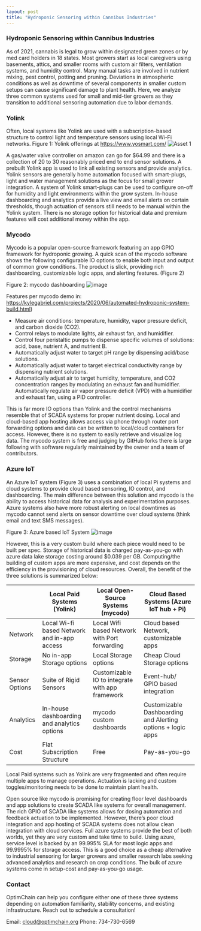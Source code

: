 ```yaml
---
layout: post
title: "Hydroponic Sensoring within Cannibus Industries"
---
```


### Hydroponic Sensoring within Cannibus Industries

As of 2021, cannabis is legal to grow within designated green zones or by med card holders in 18 states. Most growers start as local caregivers using basements, attics, and smaller rooms with custom air filters, ventilation systems, and humidity control. Many manual tasks are involved in nutrient mixing, pest control, potting and pruning. Deviations in atmospheric conditions as well as downtime of several components in smaller custom setups can cause significant damage to plant health. Here, we analyze three common systems used for small and mid-tier growers as they transition to additional sensoring automation due to labor demands. 


### Yolink

Often, local systems like Yolink are used with a subscription-based structure to control light and temperature sensors using local Wi-Fi networks.
Figure 1: Yolink offerings at https://www.yosmart.com/
![Asset 1](https://user-images.githubusercontent.com/84352976/120904814-0d94f700-c603-11eb-813f-63cbd14357f2.PNG)

A gas/water valve controller on amazon can go for $64.99 and there is a collection of 20 to 30 reasonably priced end to end sensor solutions. A prebuilt Yolink app is used to link all existing sensors and provide analytics. 
Yolink sensors are generally home automation focused with smart-plugs, light and water management solutions as the focus for small grower integration. A system of Yolink smart-plugs can be used to configure on-off for humidity and light environments within the grow system. In-house dashboarding and analytics provide a live view and email alerts on certain thresholds, though actuation of sensors still needs to be manual within the Yolink system. There is no storage option for historical data and premium features will cost additional money within the app. 

### Mycodo

Mycodo is a popular open-source framework featuring an app GPIO framework for hydroponic growing. 
A quick scan of the mycodo software shows the following configurable IO options to enable both input and output of common grow conditions. The product is slick, providing rich dashboarding, customizable logic apps, and alerting features. (Figure 2)

Figure 2: mycodo dashboarding 
![image](https://user-images.githubusercontent.com/84352976/120904847-492fc100-c603-11eb-8dcc-f514295c6cf6.png)

Features per mycodo demo in: https://kylegabriel.com/projects/2020/06/automated-hydroponic-system-build.html)
* Measure air conditions: temperature, humidity, vapor pressure deficit, and carbon dioxide (CO2).
* Control relays to modulate lights, air exhaust fan, and humidifier.
* Control four peristaltic pumps to dispense specific volumes of solutions: acid, base, nutrient A, and nutrient B.
* Automatically adjust water to target pH range by dispensing acid/base solutions.
* Automatically adjust water to target electrical conductivity range by dispensing nutrient solutions.
* Automatically adjust air to target humidity, temperature, and CO2 concentration ranges by modulating an exhaust fan and humidifier.
Automatically regulate air vapor pressure deficit (VPD) with a humidifier and exhaust fan, using a PID controller.

This is far more IO options than Yolink and the control mechanisms resemble that of SCADA systems for proper nutrient dosing.  Local and cloud-based app hosting allows access via phone through router port forwarding options and data can be written to local/cloud containers for access. However, there is no system to easily retrieve and visualize log data. The mycodo system is free and judging by GitHub forks there is large following with software regularly maintained by the owner and a team of contributors. 

### Azure IoT

An Azure IoT system (Figure 3) uses a combination of local Pi systems and cloud systems to provide cloud based sensoring, IO control, and dashboarding. The main difference between this solution and mycodo is the ability to access historical data for analysis and experimentation purposes. Azure systems also have more robust alerting on local downtimes as mycodo cannot send alerts on sensor downtime over cloud systems (think email and text SMS messages).

Figure 3: Azure based IoT System 
![image](https://user-images.githubusercontent.com/84352976/120904886-7b412300-c603-11eb-8179-c97a88dc4f3a.png)

However, this is a very custom build where each piece would need to be built per spec. Storage of historical data is charged pay-as-you-go with azure data lake storage costing around $0.039 per GB. Computing/the building of custom apps are more expensive, and cost depends on the efficiency in the provisioning of cloud resources. 
Overall, the benefit of the three solutions is summarized below:

|                | Local Paid Systems (Yolink)                 | Local Open-Source Systems (mycodo)              | Cloud Based Systems (Azure IoT hub + Pi)                    |
|----------------|---------------------------------------------|-------------------------------------------------|-------------------------------------------------------------|
| Network        | Local Wi-fi based Network and in-app access | Local Wifi based Network with Port forwarding   | Cloud based Network, customizable apps                      |
| Storage        | No in-app Storage options                   | Local Storage options                           | Cheap Cloud Storage options                                 |
| Sensor Options | Suite of Rigid Sensors                      | Customizable IO to integrate with app framework | Event-hub/ GPIO based integration                           |
| Analytics      | In-house dashboarding and analytics options | mycodo custom dashboards                        | Customizable Dashboarding and Alerting options + logic apps |
| Cost           | Flat Subscription Structure                 | Free                                            | Pay-as-you-go                                               |

Local Paid systems such as Yolink are very fragmented and often require multiple apps to manage operations. Actuation is lacking and custom toggles/monitoring needs to be done to maintain plant health.

Open source like mycodo is promising for creating floor level dashboards and app solutions to create SCADA like systems for overall management. The rich GPIO of SCADA like systems allows for dosing automation and feedback actuation to be implemented. However, there’s poor cloud integration and app hosting of SCADA systems does not allow clean integration with cloud services. 
Full azure systems provide the best of both worlds, yet they are very custom and take time to build. Using azure, service level is backed by an 99.995% SLA for most logic apps and 99.9995% for storage access. This is a good choice as a cheap alternative to industrial sensoring for larger growers and smaller research labs seeking advanced analytics and research on crop conditions. The bulk of azure systems come in setup-cost and pay-as-you-go usage. 

### Contact

OptimChain can help you configure either one of these three systems depending on automation familiarity, stability concerns, and existing infrastructure. Reach out to schedule a consultation!

Email: cloud@optimchain.org
Phone: 734-730-6569
















